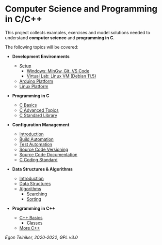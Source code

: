 # Computer Science and Programming in C/C++

This project collects examples, exercises and model solutions needed to understand 
**computer science** and **programming in C**.

The following topics will be covered:

* **Development Environments**
    * [Setup](setup/)
      * [Windows: MinGw, Git, VS Code](setup)
      * [Virtual Lab: Linux VM (Debian 11.5)](linux/setup)
    * [Arduino Platform](https://github.com/teiniker/teiniker-lectures-arduino)
    * [Linux Platform](linux)
         
* **Programming in C**
    * [C Basics](programming-c/c-basics)         
    * [C Advanced Topics](programming-c/c-advanced/)   
    * [C Standard Library](programming-c/c-std-lib)

* **Configuration Management**
   * [Introduction](configuration-management)
   * [Build Automation](configuration-management/building)
   * [Test Automation](configuration-management/testing)
   * [Source Code Versioning](configuration-management/versioning)
   * [Source Code Documentation](configuration-management/documentation/doxygen)
   * [C Coding Standard](configuration-management/coding-standard)
   
* **Data Structures & Algorithms**
   * [Introduction](datastructures%2Balgorithms/introduction) 
   * [Data Structures](datastructures%2Balgorithms/datastructures)
   * [Algorithms](datastructures%2Balgorithms/algorithms)
      * [Searching](datastructures%2Balgorithms/algorithms/searching/) 
      * [Sorting](datastructures%2Balgorithms/algorithms/sorting)
      
* **Programming in C++**
   * [C++ Basics](programming-c++/c++basics/)
      * [Classes](programming-c++/c++basics/classes/)
   * [More C++](https://github.com/teiniker/teiniker-lectures-embeddedcomputing)

*Egon Teiniker, 2020-2022, GPL v3.0*         
